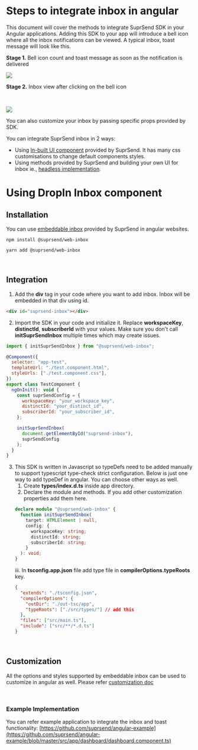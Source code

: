 # Steps to integrate inbox in angular

This document will cover the methods to integrate SuprSend SDK in your Angular applications. Adding this SDK to your app will introduce a bell icon where all the inbox notifications can be viewed. A typical inbox, toast message will look like this.

**Stage 1.** Bell icon count and toast message as soon as the notification is delivered

![](https://files.readme.io/259b66b-image.png)

**Stage 2.** Inbox view after clicking on the bell icon

<br />

![](https://files.readme.io/9bdbeae-image.png)

You can also customize your inbox by passing specific props provided by SDK.

You can integrate SuprSend inbox in 2 ways:

- Using [In-built UI component](https://github.com/suprsend/suprsend-web-inbox?tab=readme-ov-file#integrate-as-npm-module) provided by SuprSend. It has many css customisations to change default components styles.
- Using methods provided by SuprSend and building your own UI for inbox ie., [headless implementation](https://docs.suprsend.com/docs/inapp-feed).

# Using DropIn Inbox component

## Installation

You can use [embeddable inbox](https://github.com/suprsend/suprsend-web-inbox?tab=readme-ov-file#integrate-as-npm-module) provided by SuprSend in angular websites.

```shell npm
npm install @suprsend/web-inbox
```

```shell yarn
yarn add @suprsend/web-inbox
```

<br />

## Integration

1. Add the **div** tag in your code where you want to add inbox. Inbox will be embedded in that div using id.

```html test.component.html
<div id="suprsend-inbox"></div>
```

2. Import the SDK in your code and initialize it. Replace **workspaceKey**, **distinctId**, **subscriberId** with your values. Make sure you don't call **initSuprSendInbox** multiple times which may create issues.

```javascript test.component.ts
import { initSuprSendInbox } from "@suprsend/web-inbox";

@Component({
  selector: "app-test",
  templateUrl: "./test.component.html",
  styleUrls: ["./test.component.css"],
})
export class TestComponent {
  ngOnInit(): void {
    const suprSendConfig = {
      workspaceKey: "your_workspace_key",
      distinctId: "your_distinct_id",
      subscriberId: "your_subscriber_id",
    };

    initSuprSendInbox(
      document.getElementById("suprsend-inbox"),
      suprSendConfig
    );
  }
}
```

3. This SDK is written in Javascript so typeDefs need to be added manually to support typescript type-check strict configuration. Below is just one way to add typeDef in angular. You can choose other ways as well.
   1. Create **types/index.d.ts** inside app directory.
   2. Declare the module and methods. If you add other customization properties add them here.
   ```typescript index.d.ts
   declare module "@suprsend/web-inbox" {
     function initSuprSendInbox(
       target: HTMLElement | null,
       config: {
         workspaceKey: string;
         distinctId: string;
         subscriberId: string;
       }
     ): void;
   }
   ```
   iii. In **tsconfig.app.json** file add type file in **compilerOptions.typeRoots** key.
   ```json tsconfig.app.json
   {
     "extends": "./tsconfig.json",
     "compilerOptions": {
       "outDir": "./out-tsc/app",
       "typeRoots": ["./src/types/"] // add this
     },
     "files": ["src/main.ts"],
     "include": ["src/**/*.d.ts"]
   }
   ```

<br />

## Customization

All the options and styles supported by embeddable inbox can be used to customize in angular as well. Please refer [customization doc](https://github.com/suprsend/suprsend-web-inbox?tab=readme-ov-file#customising-inbox)

<br />

### Example Implementation

You can refer example application to integrate the inbox and toast functionality: [https://github.com/suprsend/angular-example](https://github.com/suprsend/angular-example/blob/master/src/app/dashboard/dashboard.component.ts)
